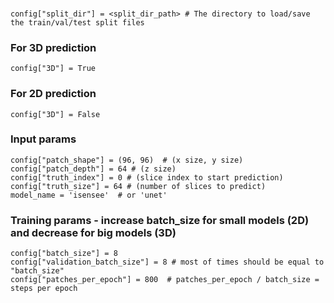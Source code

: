 ###
`config["split_dir"] = <split_dir_path> # The directory to load/save the train/val/test split files`

### For 3D prediction
`config["3D"] = True`

### For 2D prediction
`config["3D"] = False`

### Input params
`config["patch_shape"] = (96, 96)  # (x size, y size)  `<br>
`config["patch_depth"] = 64 # (z size)  `<br>
`config["truth_index"] = 0 # (slice index to start prediction)  `<br>
`config["truth_size"] = 64 # (number of slices to predict)  `<br>
`model_name = 'isensee'  # or 'unet'  `<br>

### Training params - increase batch_size for small models (2D) and decrease for big models (3D)
`config["batch_size"] = 8  `<br>
`config["validation_batch_size"] = 8 # most of times should be equal to "batch_size"  `<br>
`config["patches_per_epoch"] = 800  # patches_per_epoch / batch_size = steps per epoch  `<br>


